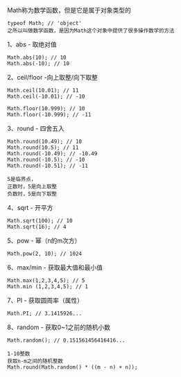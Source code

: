 Math称为数学函数，但是它是属于对象类型的

```
typeof Math; // 'object'
之所以叫做数学函数，是因为Math这个对象中提供了很多操作数学的方法
```

1、abs - 取绝对值

```
Math.abs(10); // 10
Math.abs(-10); // 10
```

2、ceil/floor -向上取整/向下取整

```
Math.ceil(10.01); // 11
Math.ceil(-10.01); // -10

Math.floor(10.999); // 10
Math.floor(-10.999); // -11
```

3、round - 四舍五入

```
Math.round(10.49); // 10
Math.round(10.5); // 11
Math.round(-10.49); // -10.49
Math.round(-10.5); // -10
Math.round(-10.51); // -11

5是临界点，
正数时，5是向上取整
负数时，5是向下取整
```

4、sqrt - 开平方

```
Math.sqrt(100); // 10
Math.sqrt(16); // 4
```

5、pow - 幂（n的m次方）

```
Math.pow(2, 10); // 1024
```

6、max/min - 获取最大值和最小值

```
Math.max(1,2,3,4,5); // 5
Math.min (1,2,3,4,5); // 1
```

7、PI - 获取圆周率（属性）

```
Math.PI; // 3.1415926...
```

8、random - 获取0~1之前的随机小数

```
Math.random(); // 0.151561456416416...

1-10整数
获取n-m之间的随机整数
Math.round(Math.random() * ((m - n) + n));
```

